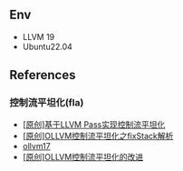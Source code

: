 ## Env
- LLVM 19
- Ubuntu22.04

## References
### 控制流平坦化(fla)
- [[原创]基于LLVM Pass实现控制流平坦化](https://bbs.kanxue.com/thread-266082.htm#msg_header_h1_5)
- [[原创]OLLVM控制流平坦化之fixStack解析 ](https://bbs.kanxue.com/thread-268789.htm)
- [ollvm17](https://github.com/DreamSoule/ollvm17)
- [[原创]OLLVM控制流平坦化的改进](https://bbs.kanxue.com/thread-274778.htm#msg_header_h1_1)